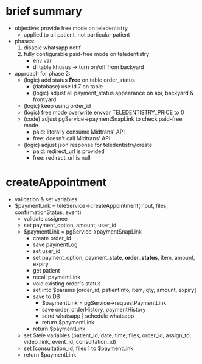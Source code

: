 # brief summary
- objective: provide free mode on teledentistry
    - applied to all patient, not particular patient
- phases:
    1. disable whatsapp notif
    2. fully configurable paid-free mode on teledentistry
        - env var
        - di table khusus -> turn on/off from backyard
- approach for phase 2:
    - (logic) add status **Free** on table order_status
        - (database) use id 7 on table
        - (logic) adjust all payment_status appearance on api, backyard & frontyard
    - (logic) keep using order_id
    - (logic) free mode overwrite envvar TELEDENTISTRY_PRICE to 0
    - (code) adjust pgService->paymentSnapLink to check paid-free mode
        - paid: literally consume Midtrans' API
        - free: doesn't call Midtrans' API
    - (logic) adjust json response for teledentistry/create
        - paid: redirect_url is provided
        - free: redirect_url is null
        
# createAppointment
- validation & set variables
- $paymentLink = teleService->createAppointment(input, files, confirmationStatus, event)
    - validate assignee
    - set payment_option, amount, user_id
    - $paymentLink = pgService->paymentSnapLink
        - create order_id
        - save paymentLog
        - set user_id
        - set payment_option, payment_state, **order_status**, item, amount, expiry
        - get patient
        - recall paymentLink
        - void existing order's status
        - set into $params [order_id, patientInfo, item, qty, amount, expiry]
        - save to DB 
            - $paymentLink = pgService->requestPaymentLink
            - save order, orderHistory, paymentHistory
            - send whatsapp | schedule whatsapp
            - return $paymentLink
        - return $paymentLink
    - set $tele variables (patient_id, date, time, files, order_id, assign_to, video_link, event_id, consultation_id)
    - set [consultation_id, files   ] to $paymentLink
    - return $paymentLink


